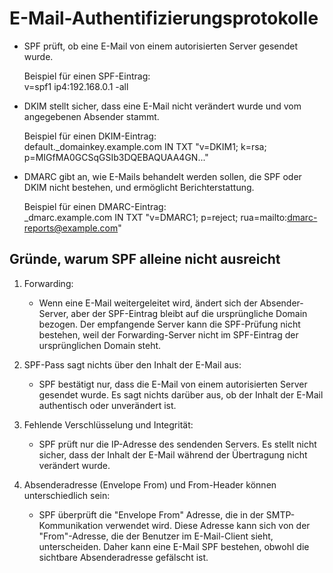 # E-Mail-Authentifizierungsprotokolle

- SPF prüft, ob eine E-Mail von einem autorisierten Server gesendet wurde.

    Beispiel für einen SPF-Eintrag:  
    v=spf1 ip4:192.168.0.1 -all

- DKIM stellt sicher, dass eine E-Mail nicht verändert wurde und vom angegebenen Absender stammt.

    Beispiel für einen DKIM-Eintrag:  
    default._domainkey.example.com IN TXT "v=DKIM1; k=rsa; p=MIGfMA0GCSqGSIb3DQEBAQUAA4GN..."

- DMARC gibt an, wie E-Mails behandelt werden sollen, die SPF oder DKIM nicht bestehen, und ermöglicht Berichterstattung.

    Beispiel für einen DMARC-Eintrag:  
    _dmarc.example.com IN TXT "v=DMARC1; p=reject; rua=mailto:dmarc-reports@example.com"

## Gründe, warum SPF alleine nicht ausreicht

1. Forwarding:

    - Wenn eine E-Mail weitergeleitet wird, ändert sich der Absender-Server, aber der SPF-Eintrag bleibt auf die ursprüngliche Domain bezogen. Der empfangende Server kann die SPF-Prüfung nicht bestehen, weil der Forwarding-Server nicht im SPF-Eintrag der ursprünglichen Domain steht.

2. SPF-Pass sagt nichts über den Inhalt der E-Mail aus:

    - SPF bestätigt nur, dass die E-Mail von einem autorisierten Server gesendet wurde. Es sagt nichts darüber aus, ob der Inhalt der E-Mail authentisch oder unverändert ist.

3. Fehlende Verschlüsselung und Integrität:

    - SPF prüft nur die IP-Adresse des sendenden Servers. Es stellt nicht sicher, dass der Inhalt der E-Mail während der Übertragung nicht verändert wurde.

4. Absenderadresse (Envelope From) und From-Header können unterschiedlich sein:

    - SPF überprüft die "Envelope From" Adresse, die in der SMTP-Kommunikation verwendet wird. Diese Adresse kann sich von der "From"-Adresse, die der Benutzer im E-Mail-Client sieht, unterscheiden. Daher kann eine E-Mail SPF bestehen, obwohl die sichtbare Absenderadresse gefälscht ist.
